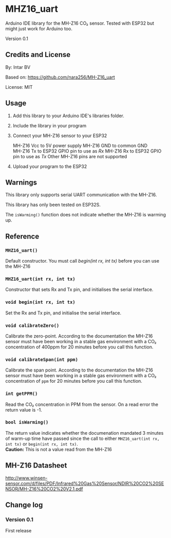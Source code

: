 # MHZ16_uart

Arduino IDE library for the MH-Z16 CO₂ sensor. Tested with ESP32 but might just work for Arduino too.

Version 0.1

## Credits and License

By: Intar BV  

Based on: https://github.com/nara256/MH-Z16_uart  

License: MIT

## Usage

1. Add this library to your Arduino IDE's libraries folder.
1. Include the library in your program
1. Connect your MH-Z16 sensor to your ESP32

    MH-Z16 Vcc to 5V power supply
    MH-Z16 GND  to common GND  
    MH-Z16 Tx   to ESP32 GPIO pin to use as _Rx_
    MH-Z16 Rx   to ESP32 GPIO pin to use as _Tx_
    Other MH-Z16 pins are not supported
1. Upload your program to the ESP32

## Warnings

This library only supports serial UART communication with the MH-Z16.

This library has only been tested on ESP32S.

The `isWarming()` function does not indicate whether the MH-Z16 is warming up.

## Reference

### `MHZ16_uart()`

Default constructor. You must call _begin(int rx, int tx)_ before you can use the MH-Z16

### `MHZ16_uart(int rx, int tx)`

Constructor that sets Rx and Tx pin, and initialises the serial interface.

### `void begin(int rx, int tx)`

Set the Rx and Tx pin, and initialise the serial interface.
  
### `void calibrateZero()`

Calibrate the zero-point. According to the documentation the MH-Z16 sensor must have been working in a stable gas environment with a CO₂ concentration of 400ppm for 20 minutes before you call this function.

### `void calibrateSpan(int ppm)`

Calibrate the span point. According to the documentation the MH-Z16 sensor must have been working in a stable gas environment  with a CO₂ concentration of `ppm` for 20 minutes before you call this function.

### `int getPPM()`

Read the CO₂ concentration in PPM from the sensor. On a read error the return value is -1.
  
### `bool isWarming()`

The return value indicates whether the documenation mandated 3 minutes of warm-up time have passed since the call to either `MHZ16_uart(int rx, int tx)` or `begin(int rx, int tx)`.  
**Caution:** This is not a value read from the MH-Z16

## MH-Z16 Datasheet

http://www.winsen-sensor.com/d/files/PDF/Infrared%20Gas%20Sensor/NDIR%20CO2%20SENSOR/MH-Z16%20CO2%20V2.1.pdf

## Change log

### Version 0.1

First release
